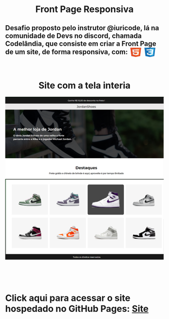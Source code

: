 <h1 align="center">Front Page Responsiva</h1>

<div>
    <h2>Desafio proposto pelo instrutor @iuricode, lá na comunidade de Devs no discord, chamada Codelândia, que consiste em criar a Front Page de um site, de forma responsiva, com:  <img align="center" alt="ricardo-HTML" height="30" width="40" src="https://raw.githubusercontent.com/devicons/devicon/master/icons/html5/html5-original.svg">
    <img align="center" alt="ricardo-CSS" height="30" width="40" src="https://raw.githubusercontent.com/devicons/devicon/master/icons/css3/css3-original.svg"></h2> </br>
</div>
<div>
    <h1 align="center">Site com a tela interia</h1>
  <img src="./img-video-Readme/Front-img1.png" alt="Imagem da Front Page">
  <img src="./img-video-Readme/Front-img2.png" alt="Imagem da Front Page"> 
</div>

##
<br>
<br>
<div>
  <h1>Click aqui para acessar o site hospedado no GitHub Pages: <a href="https://ricardosantanaevangelista.github.io/Front-Page-Renposiva/">Site</a></h1>

 </div>
  
